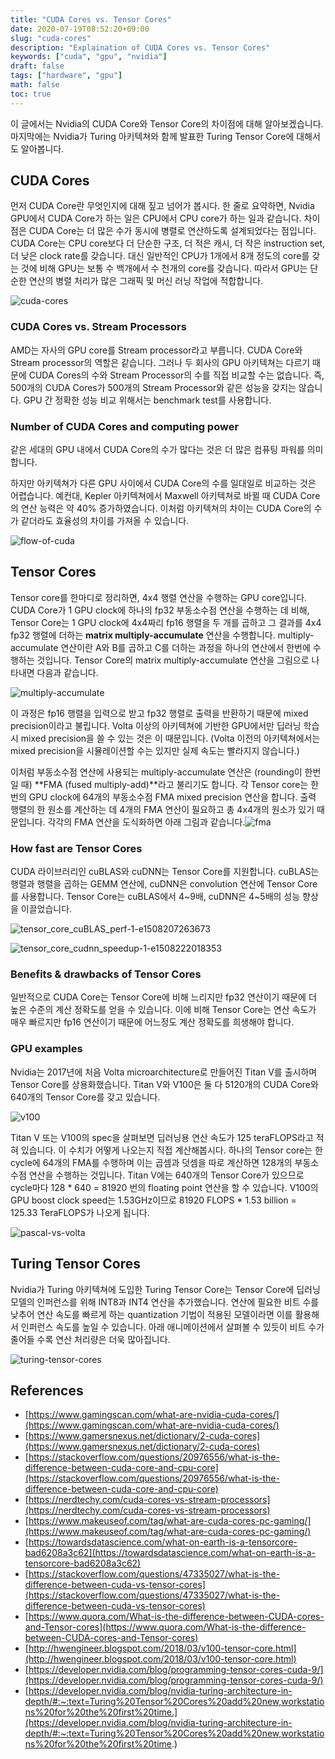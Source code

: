 ```yaml
---
title: "CUDA Cores vs. Tensor Cores"
date: 2020-07-19T08:52:20+09:00
slug: "cuda-cores"
description: "Explaination of CUDA Cores vs. Tensor Cores"
keywords: ["cuda", "gpu", "nvidia"]
draft: false
tags: ["hardware", "gpu"]
math: false
toc: true
---
```


이 글에서는 Nvidia의 CUDA Core와 Tensor Core의 차이점에 대해 알아보겠습니다. 마지막에는 Nvidia가 Turing 아키텍쳐와 함께 발표한 Turing Tensor Core에 대해서도 알아봅니다.

## CUDA Cores

먼저 CUDA Core란 무엇인지에 대해 짚고 넘어가 봅시다. 한 줄로 요약하면, Nvidia GPU에서 CUDA Core가 하는 일은 CPU에서 CPU core가 하는 일과 같습니다. 차이점은 CUDA Core는 더 많은 수가 동시에 병렬로 연산하도록 설계되었다는 점입니다. CUDA Core는 CPU core보다 더 단순한 구조, 더 적은 캐시, 더 작은 instruction set, 더 낮은 clock rate를 갖습니다. 대신 일반적인 CPU가 1개에서 8개 정도의 core를 갖는 것에 비해 GPU는 보통 수 백개에서 수 천개의 core를 갖습니다. 따라서 GPU는 단순한 연산의 병렬 처리가 많은 그래픽 및 머신 러닝 작업에 적합합니다.

![cuda-cores](/images/cuda-cores-tensor-cores/cuda-cores.jpg)

### CUDA Cores vs. Stream Processors

AMD는 자사의 GPU core를 Stream processor라고 부릅니다. CUDA Core와 Stream processor의 역할은 같습니다. 그러나 두 회사의 GPU 아키텍쳐는 다르기 때문에 CUDA Cores의 수와 Stream Processor의 수를 직접 비교할 수는 없습니다. 즉, 500개의 CUDA Cores가 500개의 Stream Processor와 같은 성능을 갖지는 않습니다. GPU 간 정확한 성능 비교 위해서는 benchmark test를 사용합니다.

### Number of CUDA Cores and computing power

같은 세대의 GPU 내에서 CUDA Core의 수가 많다는 것은 더 많은 컴퓨팅 파워를 의미합니다. 

하지만 아키텍쳐가 다른 GPU 사이에서 CUDA Core의 수를 일대일로 비교하는 것은 어렵습니다. 예컨대, Kepler 아키텍쳐에서 Maxwell 아키텍쳐로 바뀔 때 CUDA Core의 연산 능력은 약 40% 증가하였습니다. 이처럼 아키텍쳐의 차이는 CUDA Core의 수가 같더라도 효율성의 차이를 가져올 수 있습니다.

![flow-of-cuda](/images/cuda-cores-tensor-cores/flow-of-cuda.jpg)

## Tensor Cores

Tensor core를 한마디로 정리하면, 4x4 행렬 연산을 수행하는 GPU core입니다. CUDA Core가 1 GPU clock에 하나의 fp32 부동소수점 연산을 수행하는 데 비해, Tensor Core는 1 GPU clock에 4x4짜리 fp16 행렬을 두 개를 곱하고 그 결과를 4x4 fp32 행렬에 더하는 **matrix multiply-accumulate** 연산을 수행합니다. multiply-accumulate 연산이란 A와 B를 곱하고 C를 더하는 과정을 하나의 연산에서 한번에 수행하는 것입니다. Tensor Core의 matrix multiply-accumulate 연산을 그림으로 나타내면 다음과 같습니다.

![multiply-accumulate](/images/cuda-cores-tensor-cores/multiply-accumulate.png)



이 과정은 fp16 행렬을 입력으로 받고 fp32 행렬로 출력을 반환하기 때문에 mixed precision이라고 불립니다. Volta 이상의 아키텍쳐에 기반한 GPU에서만 딥러닝 학습 시 mixed precision을 쓸 수 있는 것은 이 때문입니다. (Volta 이전의 아키텍쳐에서는 mixed precision을 시뮬레이션할 수는 있지만 실제 속도는 빨라지지 않습니다.)

이처럼 부동소수점 연산에 사용되는 multiply-accumulate 연산은 (rounding이 한번일 때) **FMA (fused multiply-add)**라고 불리기도 합니다. 각 Tensor core는 한 번의 GPU clock에 64개의 부동소수점 FMA mixed precision 연산을 합니다. 출력 행렬의 한 원소를 계산하는 데 4개의 FMA 연산이 필요하고 총 4x4개의 원소가 있기 때문입니다. 각각의 FMA 연산을 도식화하면 아래 그림과 같습니다.![fma](/images/cuda-cores-tensor-cores/fma.png)

### How fast are Tensor Cores

CUDA 라이브러리인 cuBLAS와 cuDNN는 Tensor Core를 지원합니다. cuBLAS는 행렬과 행렬을 곱하는 GEMM 연산에, cuDNN은 convolution 연산에 Tensor Core를 사용합니다. Tensor Core는 cuBLAS에서 4~9배, cuDNN은 4~5배의 성능 향상을 이끌었습니다.

![tensor_core_cuBLAS_perf-1-e1508207263673](/images/cuda-cores-tensor-cores/tensor_core_cuBLAS_perf-1-e1508207263673.png)

![tensor_core_cudnn_speedup-1-e1508222018353](/images/cuda-cores-tensor-cores/tensor_core_cudnn_speedup-1-e1508222018353.png)

### Benefits & drawbacks of Tensor Cores

일반적으로 CUDA Core는 Tensor Core에 비해 느리지만 fp32 연산이기 때문에 더 높은 수준의 계산 정확도를 얻을 수 있습니다. 이에 비해 Tensor Core는 연산 속도가 매우 빠르지만 fp16 연산이기 때문에 어느정도 계산 정확도를 희생해야 합니다.

### GPU examples

Nvidia는 2017년에 처음 Volta microarchitecture로 만들어진 Titan V를 출시하며 Tensor Core를 상용화했습니다. Titan V와 V100은 둘 다 5120개의 CUDA Core와 640개의 Tensor Core를 갖고 있습니다.

![v100](/images/cuda-cores-tensor-cores/v100.png)

Titan V 또는 V100의 spec을 살펴보면 딥러닝용 연산 속도가 125 teraFLOPS라고 적혀 있습니다. 이 수치가 어떻게 나오는지 직접 계산해봅시다. 하나의 Tensor core는 한 cycle에 64개의 FMA를 수행하며 이는 곱셈과 덧셈을 따로 계산하면 128개의 부동소수점 연산을 수행하는 것입니다. Titan V에는 640개의 Tensor Core가 있으므로 cycle마다 128 * 640 = 81920 번의 floating point 연산을 할 수 있습니다. V100의 GPU boost clock speed는 1.53GHz이므로 81920 FLOPS * 1.53 billion = 125.33 TeraFLOPS가 나오게 됩니다.

![pascal-vs-volta](/images/cuda-cores-tensor-cores/pascal-vs-volta.gif)



## Turing Tensor Cores

Nvidia가 Turing 아키텍쳐에 도입한 Turing Tensor Core는 Tensor Core에 딥러닝 모델의 인퍼런스를 위해 INT8과 INT4 연산을 추가했습니다. 연산에 필요한 비트 수를 낮추어 연산 속도를 빠르게 하는 quantization 기법이 적용된 모델이라면 이를 활용해서 인퍼런스 속도를 높일 수 있습니다. 아래 애니메이션에서 살펴볼 수 있듯이 비트 수가 줄어들 수록 연산 처리량은 더욱 많아집니다.

![turing-tensor-cores](/images/cuda-cores-tensor-cores/turing-tensor-cores.gif)

## References

- [https://www.gamingscan.com/what-are-nvidia-cuda-cores/](https://www.gamingscan.com/what-are-nvidia-cuda-cores/)
- [https://www.gamersnexus.net/dictionary/2-cuda-cores](https://www.gamersnexus.net/dictionary/2-cuda-cores)
- [https://stackoverflow.com/questions/20976556/what-is-the-difference-between-cuda-core-and-cpu-core](https://stackoverflow.com/questions/20976556/what-is-the-difference-between-cuda-core-and-cpu-core)
- [https://nerdtechy.com/cuda-cores-vs-stream-processors](https://nerdtechy.com/cuda-cores-vs-stream-processors)
- [https://www.makeuseof.com/tag/what-are-cuda-cores-pc-gaming/](https://www.makeuseof.com/tag/what-are-cuda-cores-pc-gaming/)
- [https://towardsdatascience.com/what-on-earth-is-a-tensorcore-bad6208a3c62](https://towardsdatascience.com/what-on-earth-is-a-tensorcore-bad6208a3c62)
- [https://stackoverflow.com/questions/47335027/what-is-the-difference-between-cuda-vs-tensor-cores](https://stackoverflow.com/questions/47335027/what-is-the-difference-between-cuda-vs-tensor-cores)
- [https://www.quora.com/What-is-the-difference-between-CUDA-cores-and-Tensor-cores](https://www.quora.com/What-is-the-difference-between-CUDA-cores-and-Tensor-cores)
- [http://hwengineer.blogspot.com/2018/03/v100-tensor-core.html](http://hwengineer.blogspot.com/2018/03/v100-tensor-core.html)
- [https://developer.nvidia.com/blog/programming-tensor-cores-cuda-9/](https://developer.nvidia.com/blog/programming-tensor-cores-cuda-9/)
- [https://developer.nvidia.com/blog/nvidia-turing-architecture-in-depth/#:~:text=Turing%20Tensor%20Cores%20add%20new,workstations%20for%20the%20first%20time.](https://developer.nvidia.com/blog/nvidia-turing-architecture-in-depth/#:~:text=Turing%20Tensor%20Cores%20add%20new,workstations%20for%20the%20first%20time.)

